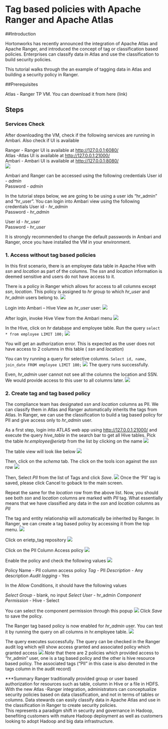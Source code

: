 # Tag based policies with Apache Ranger and Apache Atlas

##Introduction

Hortonworks has recently announced the integration of Apache Atlas and Apache Ranger, and introduced the concept of tag or classification based policies. Enterprises can classify data in Atlas and use the classification to build security policies.

This tutorial walks through the an example of tagging data in Atlas and building a security policy in Ranger. 

##Prerequisites

Atlas - Ranger TP VM. You can download it from here (link)


## Steps

### Services Check
After downloading the VM, check if the following services are running in Ambari. Also check if UI is available

Ranger - Ranger UI is available at http://127.0.0.1:6080/  
Atlas -Atlas UI is available at http://127.0.0.1:21000/  
Ambari - Ambari UI is available at http://127.0.0.1:8080/  
![](https://github.com/hortonworks/tutorials/blob/atlas-ranger-tp/assets/tag-based-policies-with-atlas-and-ranger/1-AmbariUI.png)

Ambari and Ranger can be accessed using the following credentials
User id - *admin*  
Password - *admin*

In the tutorial steps below, we are going to be using a user ids “hr_admin” and “hr_user”. You can login into Ambari view using the following credentials
User id - *hr_admin*  
Password - *hr_admin*  

User id - *hr_user*  
Password - *hr_user*  

It is strongly recommended to change the default passwords in Ambari and Ranger, once you have installed the VM in your environment. 

### 1. Access without tag based policies

In this first scenario, there is an employee data table in Apache Hive with *ssn* and *location* as part of the columns. The *ssn* and *location* information is deemed sensitive and users do not have access to it. 

There is a policy in Ranger which allows for access to all columns except *ssn*, *location*. This policy is assigned to *hr* group to which *hr_user* and *hr_admin* users belong to.
![](https://github.com/hortonworks/tutorials/blob/atlas-ranger-tp/assets/tag-based-policies-with-atlas-and-ranger/2-Ranger-Resource-Policy.png)

Login into Ambari – Hive View as *hr_user* user:
![](https://github.com/hortonworks/tutorials/blob/atlas-ranger-tp/assets/tag-based-policies-with-atlas-and-ranger/3-Ambari-Login.png)

After login, invoke Hive View from the Ambari menu
![](https://github.com/hortonworks/tutorials/blob/atlas-ranger-tp/assets/tag-based-policies-with-atlas-and-ranger/4-Ambari-Hive-View.png)

In the Hive, click on *hr* database and employee table. Run the query `select * from employee LIMIT 100;`
![](https://github.com/hortonworks/tutorials/blob/atlas-ranger-tp/assets/tag-based-policies-with-atlas-and-ranger/5-Hive-View-Error-hruser.png)

You will get an authorization error. This is expected as the user does not have access to 2 columns in this table ( *ssn* and *location*)

You can try running a query for selective columns. `Select id, name, join_date FROM employee LIMIT 100;`
![](https://github.com/hortonworks/tutorials/blob/atlas-ranger-tp/assets/tag-based-policies-with-atlas-and-ranger/6-Hive-View-access-hruser.png)
The query runs successfully. 

Even, *hr_admin* user cannot not see all the columns the location and SSN. We would provide access to this user to all columns later.
![](https://github.com/hortonworks/tutorials/blob/atlas-ranger-tp/assets/tag-based-policies-with-atlas-and-ranger/7-Hive-View-Error-hradmin.png)


### 2. Create tag and tag based policy
The compliance team has designated *ssn* and *location* columns as PII. We can classify them in Atlas and Ranger automatically inherits the tags from Atlas. In Ranger, we can use the classification to build a tag based policy for PII and give access only to *hr_admin* user. 

As a first step, login into ATLAS web app using http://127.0.0.1:21000/  and execute the query *hive_table* in the search bar to get all Hive tables. Pick the table *hr.employee@erietp*  from the list by clicking on the name
![](https://github.com/hortonworks/tutorials/blob/atlas-ranger-tp/assets/tag-based-policies-with-atlas-and-ranger/8-Atlas-Search.png)

The table view will look like below
![](https://github.com/hortonworks/tutorials/blob/atlas-ranger-tp/assets/tag-based-policies-with-atlas-and-ranger/9-Atlas-table-view.png)

Then, click on the *schema* tab. The click on the tools icon against the *ssn* row 
![](https://github.com/hortonworks/tutorials/blob/atlas-ranger-tp/assets/tag-based-policies-with-atlas-and-ranger/10-Atlas-Schema-View.png)

Then, Select *PII* from the list of Tags and click *Save*.
![](https://github.com/hortonworks/tutorials/blob/atlas-ranger-tp/assets/tag-based-policies-with-atlas-and-ranger/11-Assign-PII-Tag.png)
Once the ‘PII’ tag is saved, please click Cancel to goback to the main screen.

Repeat the same for the *location* row from the above list.  Now, you should see both *ssn* and *location* columns are marked with *PII* tag. What essentially means that we have classified any data in the *ssn* and *location* columns as *PII*

The tag and entity relationship will automatically be inherited by Ranger. In Ranger, we can create a tag based policy by accessing it from the top menu.
![](https://github.com/hortonworks/tutorials/blob/atlas-ranger-tp/assets/tag-based-policies-with-atlas-and-ranger/13-Ranger-Tag-based-Policy-Menu.png)

Click on erietp_tag repository
![](https://github.com/hortonworks/tutorials/blob/atlas-ranger-tp/assets/tag-based-policies-with-atlas-and-ranger/14-Ranger-Tag-based-Repo.png)

Click on the PII Column Access policy
![](https://github.com/hortonworks/tutorials/blob/atlas-ranger-tp/assets/tag-based-policies-with-atlas-and-ranger/15-Ranger-Tag-based-summary.png)

Enable the policy and check the following values
![](https://github.com/hortonworks/tutorials/blob/atlas-ranger-tp/assets/tag-based-policies-with-atlas-and-ranger/16-Ranger-Tag-based-policy.png)

Policy Name - PII column access policy
*Tag* - PII
*Description* - Any description
*Audit logging* - Yes

In the Allow Conditions, it should have the following values

*Select Group* - blank, no input
*Select User* - hr_admin
*Component Permission* - Hive - Select

You can select the component permission through this popup
![](https://github.com/hortonworks/tutorials/blob/atlas-ranger-tp/assets/tag-based-policies-with-atlas-and-ranger/17-Ranger-Tag-based-policy-permission.png)
Click *Save* to save the policy. 

The Ranger tag based policy is now enabled for *hr_admin* user. You can test it by running the query on all columns in hr.employee table. 
![](https://github.com/hortonworks/tutorials/blob/atlas-ranger-tp/assets/tag-based-policies-with-atlas-and-ranger/18-Hive-View-access-hradmin.png)


The query executes successfully. The query can be checked in the Ranger audit log which will show access granted and associated policy which granted access
![](https://github.com/hortonworks/tutorials/blob/atlas-ranger-tp/assets/tag-based-policies-with-atlas-and-ranger/19-Ranger-audit-tags.png)
*Note* that there are 2 policies which provided access to “hr_admin” user, one is a tag based policy and the other is hive resource based policy. The associated tags (“PII” in this case is also denoted in the tags column in the audit record)

***Summary
Ranger traditionally provided group or user based authorization for resources such as table, column in Hive or a file in HDFS. 
With the new Atlas -Ranger integration, administrators can conceptualize security policies based on data classification, and not in terms of tables or columns. Data stewards can easily classify data in Apache Atlas and use in the classification in Ranger to create security policies.  
This represents a paradigm shift in security and governance in Hadoop, benefiting customers with mature Hadoop deployment as well as customers looking to adopt Hadoop and big data infrastructure. 


